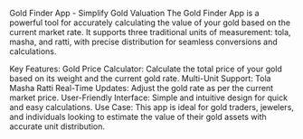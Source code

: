 Gold Finder App - Simplify Gold Valuation
The Gold Finder App is a powerful tool for accurately calculating the value of your gold based on the current market rate. It supports three traditional units of measurement: tola, masha, and ratti, with precise distribution for seamless conversions and calculations.

Key Features:
Gold Price Calculator: Calculate the total price of your gold based on its weight and the current gold rate.
Multi-Unit Support:
Tola
Masha
Ratti
Real-Time Updates: Adjust the gold rate as per the current market price.
User-Friendly Interface: Simple and intuitive design for quick and easy calculations.
Use Case:
This app is ideal for gold traders, jewelers, and individuals looking to estimate the value of their gold assets with accurate unit distribution.
